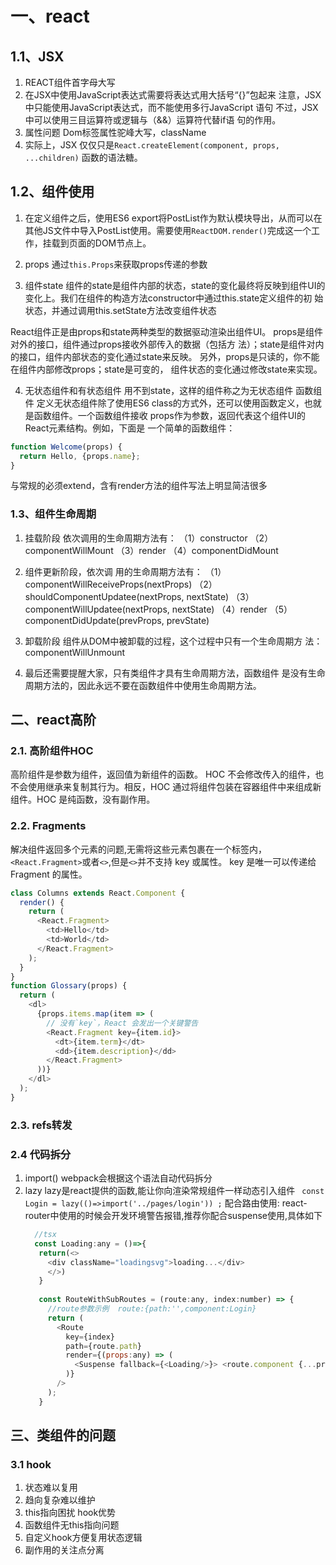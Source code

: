 # 一、react
## 1.1、JSX
  1. REACT组件首字母大写
  2. 在JSX中使用JavaScript表达式需要将表达式用大括号“{}”包起来
  注意，JSX中只能使用JavaScript表达式，而不能使用多行JavaScript 语句
  不过，JSX中可以使用三目运算符或逻辑与（&&）运算符代替if语 句的作用。
  3. 属性问题
  Dom标签属性驼峰大写，className
  4. 实际上，JSX 仅仅只是`React.createElement(component, props, ...children)` 函数的语法糖。

## 1.2、组件使用
  1. 在定义组件之后，使用ES6 export将PostList作为默认模块导出，从而可以在其他JS文件中导入PostList使用。需要使用`ReactDOM.render()`完成这一个工作，挂载到页面的DOM节点上。
  2. props
  通过`this.Props`来获取props传递的参数

3. 组件state
  组件的state是组件内部的状态，state的变化最终将反映到组件UI的变化上。我们在组件的构造方法constructor中通过this.state定义组件的初 始状态，并通过调用this.setState方法改变组件状态

  React组件正是由props和state两种类型的数据驱动渲染出组件UI。 props是组件对外的接口，组件通过props接收外部传入的数据（包括方 法）；state是组件对内的接口，组件内部状态的变化通过state来反映。 另外，props是只读的，你不能在组件内部修改props；state是可变的， 组件状态的变化通过修改state来实现。

4. 无状态组件和有状态组件
  用不到state，这样的组件称之为无状态组件
  函数组件
  定义无状态组件除了使用ES6 class的方式外，还可以使用函数定义，也就是函数组件。一个函数组件接收 props作为参数，返回代表这个组件UI的React元素结构。例如，下面是 一个简单的函数组件：
  ````javascript
  function Welcome(props) { 
    return Hello, {props.name};
  }
  ````
  与常规的必须extend，含有render方法的组件写法上明显简洁很多


### 1.3、组件生命周期
1. 挂载阶段
依次调用的生命周期方法有： 
（1）constructor 
（2）componentWillMount
（3）render 
（4）componentDidMount
2. 组件更新阶段，依次调 用的生命周期方法有：
（1）componentWillReceiveProps(nextProps)
（2）shouldComponentUpdatee(nextProps, nextState) 
（3）componentWillUpdatee(nextProps, nextState)
（4）render 
（5）componentDidUpdate(prevProps, prevState)

3. 卸载阶段 组件从DOM中被卸载的过程，这个过程中只有一个生命周期方 法： componentWillUnmount

4. 最后还需要提醒大家，只有类组件才具有生命周期方法，函数组件 是没有生命周期方法的，因此永远不要在函数组件中使用生命周期方法。

## 二、react高阶
### 2.1. 高阶组件HOC
  高阶组件是参数为组件，返回值为新组件的函数。
  HOC 不会修改传入的组件，也不会使用继承来复制其行为。相反，HOC 通过将组件包装在容器组件中来组成新组件。HOC 是纯函数，没有副作用。

### 2.2. Fragments
  解决组件返回多个元素的问题,无需将这些元素包裹在一个标签内，
  `<React.Fragment>`或者`<>`,但是`<>`并不支持 key 或属性。
  key 是唯一可以传递给 Fragment 的属性。
  ````javascript
  class Columns extends React.Component {
    render() {
      return (
        <React.Fragment>
          <td>Hello</td>
          <td>World</td>
        </React.Fragment>
      );
    }
  }
  function Glossary(props) {
    return (
      <dl>
        {props.items.map(item => (
          // 没有`key`，React 会发出一个关键警告
          <React.Fragment key={item.id}>
            <dt>{item.term}</dt>
            <dd>{item.description}</dd>
          </React.Fragment>
        ))}
      </dl>
    );
  }
  ````

### 2.3. refs转发


### 2.4 代码拆分
1. import()
  webpack会根据这个语法自动代码拆分
2. lazy
   lazy是react提供的函数,能让你向渲染常规组件一样动态引入组件
   ` const Login = lazy(()=>import('../pages/login')) ;`
    配合路由使用:
    react-router中使用的时候会开发环境警告报错,推荐你配合suspense使用,具体如下
   ```javascript
     //tsx
     const Loading:any = ()=>{
      return(<>
        <div className="loadingsvg">loading...</div>
        </>) 
      }
      
      const RouteWithSubRoutes = (route:any, index:number) => {
        //route参数示例  route:{path:'',component:Login}
        return (   
          <Route
            key={index}
            path={route.path}
            render={(props:any) => (
              <Suspense fallback={<Loading/>}> <route.component {...props} routes={route.routes}  /></Suspense>
            )}
          />
        );
      }
   ```


## 三、类组件的问题
### 3.1 hook
1. 状态难以复用
2. 趋向复杂难以维护
3. this指向困扰
hook优势
1. 函数组件无this指向问题
2. 自定义hook方便复用状态逻辑
3. 副作用的关注点分离

